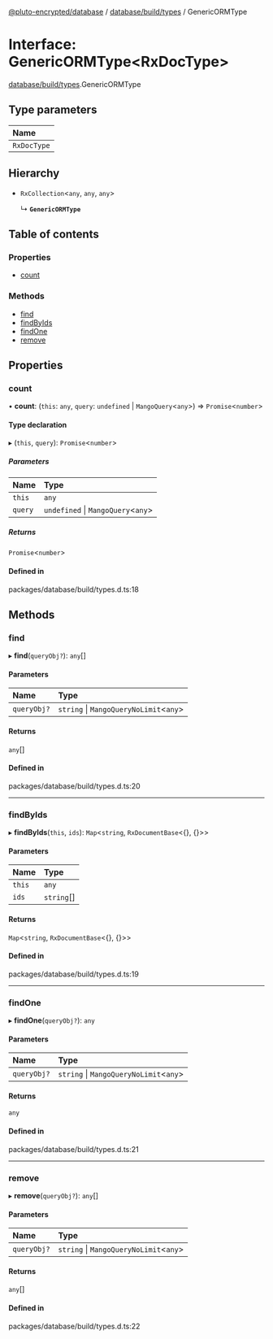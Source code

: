 [@pluto-encrypted/database](../README.md) / [database/build/types](../modules/database_build_types.md) / GenericORMType

# Interface: GenericORMType\<RxDocType\>

[database/build/types](../modules/database_build_types.md).GenericORMType

## Type parameters

| Name |
| :------ |
| `RxDocType` |

## Hierarchy

- `RxCollection`\<`any`, `any`, `any`\>

  ↳ **`GenericORMType`**

## Table of contents

### Properties

- [count](database_build_types.GenericORMType.md#count)

### Methods

- [find](database_build_types.GenericORMType.md#find)
- [findByIds](database_build_types.GenericORMType.md#findbyids)
- [findOne](database_build_types.GenericORMType.md#findone)
- [remove](database_build_types.GenericORMType.md#remove)

## Properties

### count

• **count**: (`this`: `any`, `query`: `undefined` \| `MangoQuery`\<`any`\>) => `Promise`\<`number`\>

#### Type declaration

▸ (`this`, `query`): `Promise`\<`number`\>

##### Parameters

| Name | Type |
| :------ | :------ |
| `this` | `any` |
| `query` | `undefined` \| `MangoQuery`\<`any`\> |

##### Returns

`Promise`\<`number`\>

#### Defined in

packages/database/build/types.d.ts:18

## Methods

### find

▸ **find**(`queryObj?`): `any`[]

#### Parameters

| Name | Type |
| :------ | :------ |
| `queryObj?` | `string` \| `MangoQueryNoLimit`\<`any`\> |

#### Returns

`any`[]

#### Defined in

packages/database/build/types.d.ts:20

___

### findByIds

▸ **findByIds**(`this`, `ids`): `Map`\<`string`, `RxDocumentBase`\<{}, {}\>\>

#### Parameters

| Name | Type |
| :------ | :------ |
| `this` | `any` |
| `ids` | `string`[] |

#### Returns

`Map`\<`string`, `RxDocumentBase`\<{}, {}\>\>

#### Defined in

packages/database/build/types.d.ts:19

___

### findOne

▸ **findOne**(`queryObj?`): `any`

#### Parameters

| Name | Type |
| :------ | :------ |
| `queryObj?` | `string` \| `MangoQueryNoLimit`\<`any`\> |

#### Returns

`any`

#### Defined in

packages/database/build/types.d.ts:21

___

### remove

▸ **remove**(`queryObj?`): `any`[]

#### Parameters

| Name | Type |
| :------ | :------ |
| `queryObj?` | `string` \| `MangoQueryNoLimit`\<`any`\> |

#### Returns

`any`[]

#### Defined in

packages/database/build/types.d.ts:22
